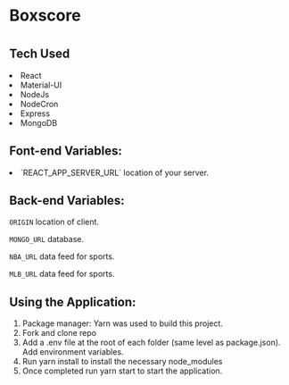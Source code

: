 <h1>Boxscore<h1>

<h2>Tech Used</h2>

<li>React</li>
<li>Material-UI</li>
<li>NodeJs</li>
<li>NodeCron</li>
<li>Express</li>
<li>MongoDB</li>

<h2>Font-end Variables:</h2>

<li>`REACT_APP_SERVER_URL` location of your server.</li>

<h2>Back-end Variables:</h2>

`ORIGIN` location of client.

`MONGO_URL` database.

`NBA_URL` data feed for sports.

`MLB_URL` data feed for sports.

<h2>Using the Application:</h2>

<ol>
<li>Package manager: Yarn was used to build this project. </li>
<li>Fork and clone repo</li>
<li>Add a .env file at the root of each folder (same level as package.json). Add environment variables.</li>
<li>Run yarn install to install the necessary node_modules</li>
<li>Once completed run yarn start to start the application. </li>
  </ol>
